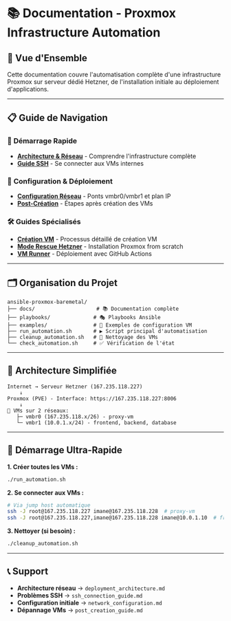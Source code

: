 # 📚 Documentation - Proxmox Infrastructure Automation

## 🎯 Vue d'Ensemble

Cette documentation couvre l'automatisation complète d'une infrastructure Proxmox sur serveur dédié Hetzner, de l'installation initiale au déploiement d'applications.

---

## 📋 Guide de Navigation

### 🚀 **Démarrage Rapide**
- **[Architecture & Réseau](./deployment_architecture.md)** - Comprendre l'infrastructure complète
- **[Guide SSH](./ssh_connection_guide.md)** - Se connecter aux VMs internes

### 🔧 **Configuration & Déploiement**  
- **[Configuration Réseau](./network_configuration.md)** - Ponts vmbr0/vmbr1 et plan IP
- **[Post-Création](./post_creation_guide.md)** - Étapes après création des VMs

### 🛠️ **Guides Spécialisés**
- **[Création VM](./vm_creation_guide.md)** - Processus détaillé de création VM
- **[Mode Rescue Hetzner](./rescue_mode_hetzner.md)** - Installation Proxmox from scratch
- **[VM Runner](./vm_runner_deployment.md)** - Déploiement avec GitHub Actions

---

## 🗂️ Organisation du Projet

```
ansible-proxmox-baremetal/
├── docs/                    # 📚 Documentation complète
├── playbooks/              # 🎭 Playbooks Ansible
├── examples/               # 📝 Exemples de configuration VM
├── run_automation.sh       # ▶️ Script principal d'automatisation
├── cleanup_automation.sh   # 🧹 Nettoyage des VMs
└── check_automation.sh     # ✅ Vérification de l'état
```

---

## 🎪 Architecture Simplifiée

```
Internet → Serveur Hetzner (167.235.118.227)
    ↓
Proxmox (PVE) - Interface: https://167.235.118.227:8006
    ↓
📍 VMs sur 2 réseaux:
   ├─ vmbr0 (167.235.118.x/26) - proxy-vm
   └─ vmbr1 (10.0.1.x/24) - frontend, backend, database
```

---

## 🚀 Démarrage Ultra-Rapide

**1. Créer toutes les VMs :**
```bash
./run_automation.sh
```

**2. Se connecter aux VMs :**
```bash
# Via jump host automatique
ssh -J root@167.235.118.227 imane@167.235.118.228  # proxy-vm
ssh -J root@167.235.118.227,imane@167.235.118.228 imane@10.0.1.10  # frontend-vm
```

**3. Nettoyer (si besoin) :**
```bash
./cleanup_automation.sh
```

---

## 📞 Support

- **Architecture réseau** → `deployment_architecture.md`
- **Problèmes SSH** → `ssh_connection_guide.md`  
- **Configuration initiale** → `network_configuration.md`
- **Dépannage VMs** → `post_creation_guide.md` 